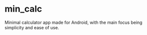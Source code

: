 # min_calc

Minimal calculator app made for Android, with the main focus being simplicity and ease of use.
